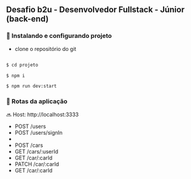## Desafio b2u - Desenvolvedor Fullstack - Júnior (back-end)

### :rocket: Instalando e configurando projeto


-  clone o repositório do git

```bash

$ cd projeto

$ npm i

$ npm run dev:start
```

### :wrench: Rotas da aplicação

  :soon:
  Host: http://localhost:3333

- POST /users
- POST /users/signIn
-
- POST /cars
- GET /cars/:userId
- GET /car/:carId
- PATCH /car/:carId
- GET /car/:carId